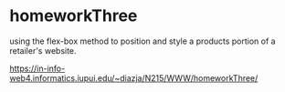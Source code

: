 # homeworkThree
using the flex-box method to position and style a products portion of a retailer's website.

https://in-info-web4.informatics.iupui.edu/~diazja/N215/WWW/homeworkThree/
